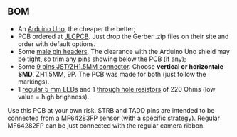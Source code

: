 ## BOM

- An [Arduino Uno](https://fr.aliexpress.com/item/1005006088733150.html), the cheaper the better;
- PCB ordered at [JLCPCB](https://jlcpcb.com/). Just drop the Gerber .zip files on their site and order with default options.
- Some [male pin headers](https://fr.aliexpress.com/item/1005006104110168.html). The clearance with the Arduino Uno shield may be tight, so trim any pins showing below the PCB (if any); 
- Some [9 pins JST/ZH1.5MM connector](https://fr.aliexpress.com/item/1005006028155508.html). Choose **vertical or horizontale SMD**, ZH1.5MM, 9P. The PCB was made for both (just follow the markings).
- 1 [regular 5 mm LEDs](https://fr.aliexpress.com/item/32848810276.html) and 1 [through hole resistors](https://fr.aliexpress.com/item/32866216363.html) of 220 Ohms (low value = high brighness).

Use this PCB at your own risk. STRB and TADD pins are intended to be connected from a MF64283FP sensor (with a specific strategy). Regular MF64282FP can be just connected with the regular camera ribbon.
